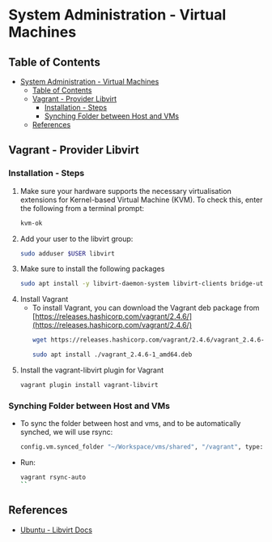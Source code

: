 # System Administration - Virtual Machines

## Table of Contents
- [System Administration - Virtual Machines](#system-administration---virtual-machines)
  - [Table of Contents](#table-of-contents)
  - [Vagrant - Provider Libvirt](#vagrant---provider-libvirt)
    - [Installation - Steps](#installation---steps)
    - [Synching Folder between Host and VMs](#synching-folder-between-host-and-vms)
  - [References](#references)

## Vagrant - Provider Libvirt
### Installation - Steps
1. Make sure your hardware supports the necessary virtualisation extensions for Kernel-based Virtual Machine (KVM). To check this, enter the following from a terminal prompt:
    ```bash
    kvm-ok
    ```
2. Add your user to the libvirt group:
    ```bash
    sudo adduser $USER libvirt
    ```
3. Make sure to install the following packages
    ```bash
    sudo apt install -y libvirt-daemon-system libvirt-clients bridge-utils virt-manager libvirt-dev qemu-kvm libvirt-daemon-system
    ```
4. Install Vagrant
    - To install Vagrant, you can download the Vagrant deb package from [https://releases.hashicorp.com/vagrant/2.4.6/](https://releases.hashicorp.com/vagrant/2.4.6/)
        ```bash
        wget https://releases.hashicorp.com/vagrant/2.4.6/vagrant_2.4.6-1_amd64.deb

        sudo apt install ./vagrant_2.4.6-1_amd64.deb
        ```
5. Install the vagrant-libvirt plugin for Vagrant
    ```bash
    vagrant plugin install vagrant-libvirt
    ```
### Synching Folder between Host and VMs
- To sync the folder between host and vms, and to be automatically synched, we will use rsync:
    ```bash
    config.vm.synced_folder "~/Workspace/vms/shared", "/vagrant", type: "rsync", rsync__auto: true
    ```
- Run:
    ```bash
    vagrant rsync-auto
    ``

## References
- [Ubuntu - Libvirt Docs](https://documentation.ubuntu.com/server/how-to/virtualisation/libvirt/)